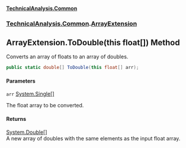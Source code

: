 #### [TechnicalAnalysis\.Common](Atypical.TechnicalAnalysis.Common.md 'Atypical\.TechnicalAnalysis\.Common')
### [TechnicalAnalysis\.Common](Atypical.TechnicalAnalysis.Common.md#TechnicalAnalysis.Common 'TechnicalAnalysis\.Common').[ArrayExtension](ArrayExtension.md 'TechnicalAnalysis\.Common\.ArrayExtension')

## ArrayExtension\.ToDouble\(this float\[\]\) Method

Converts an array of floats to an array of doubles\.

```csharp
public static double[] ToDouble(this float[] arr);
```
#### Parameters

<a name='TechnicalAnalysis.Common.ArrayExtension.ToDouble(thisfloat[]).arr'></a>

`arr` [System\.Single](https://docs.microsoft.com/en-us/dotnet/api/System.Single 'System\.Single')[\[\]](https://docs.microsoft.com/en-us/dotnet/api/System.Array 'System\.Array')

The float array to be converted\.

#### Returns
[System\.Double](https://docs.microsoft.com/en-us/dotnet/api/System.Double 'System\.Double')[\[\]](https://docs.microsoft.com/en-us/dotnet/api/System.Array 'System\.Array')  
A new array of doubles with the same elements as the input float array\.